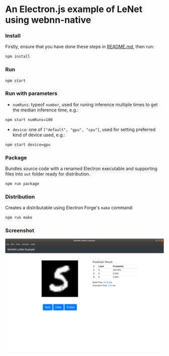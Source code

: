 # An Electron.js example of LeNet using webnn-native

### Install

Firstly, ensure that you have done these steps in [README.md](/node/README.md), then run:
```bash
npm install
```

### Run

```bash
npm start
```

### Run with parameters

- `numRuns`: typeof `number`, used for runing inference multiple times to get the median inference time, e.g.:
```bash
npm start numRuns=100
```
- `device`: one of `["default", "gpu", "cpu"]`, used for setting preferred kind of device used, e.g.:
```bash
npm start device=gpu
```

### Package

Bundles source code with a renamed Electron executable and supporting files into `out` folder ready for distribution.

```bash
npm run package
```

### Distribution

Creates a distributable using Electron Forge's `make` command:

```bash
npm run make
```

### Screenshot

![screenshot](screenshot.png)